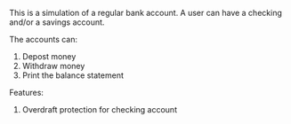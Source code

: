 This is a simulation of a regular bank account. A user can have a checking and/or a savings account. 

The accounts can:
1. Depost money
2. Withdraw money
3. Print the balance statement 

Features:
1. Overdraft protection for checking account
